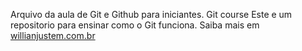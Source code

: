Arquivo da aula de Git e Github para iniciantes.
Git course
Este e um repositorio para ensinar como o Git funciona.
Saiba mais em [willianjustem.com.br](http://willianjustem.com.br)